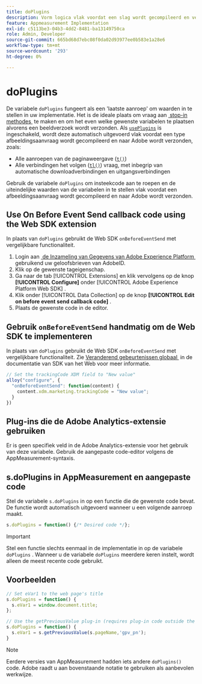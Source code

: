 ```yaml
---
title: doPlugins
description: Vorm logica vlak voordat een slag wordt gecompileerd en verzonden naar Adobe.
feature: Appmeasurement Implementation
exl-id: c5113be3-04b3-4dd2-8481-ba13149750ca
role: Admin, Developer
source-git-commit: 665bd68d7ebc08f0da02d93977ee0b583e1a28e6
workflow-type: tm+mt
source-wordcount: '293'
ht-degree: 0%

---
```


# doPlugins

De variabele `doPlugins` fungeert als een &#39;laatste aanroep&#39; om waarden in te stellen in uw implementatie. Het is de ideale plaats om vraag aan [&#x200B; stop-in methodes &#x200B;](../plugins/impl-plugins.md) te maken en om het even welke gewenste variabelen te plaatsen alvorens een beeldverzoek wordt verzonden. Als [`usePlugins`](../config-vars/useplugins.md) is ingeschakeld, wordt deze automatisch uitgevoerd vlak voordat een type afbeeldingsaanvraag wordt gecompileerd en naar Adobe wordt verzonden, zoals:

* Alle aanroepen van de paginaweergave ([`t()`](t-method.md))
* Alle verbindingen het volgen ([`tl()`](tl-method.md)) vraag, met inbegrip van automatische downloadverbindingen en uitgangsverbindingen

Gebruik de variabele `doPlugins` om insteekcode aan te roepen en de uiteindelijke waarden van de variabelen in te stellen vlak voordat een afbeeldingsaanvraag wordt gecompileerd en naar Adobe wordt verzonden.

## Use On Before Event Send callback code using the Web SDK extension

In plaats van `doPlugins` gebruikt de Web SDK `onBeforeEventSend` met vergelijkbare functionaliteit.

1. Login aan [&#x200B; de Inzameling van Gegevens van Adobe Experience Platform &#x200B;](https://experience.adobe.com/data-collection) gebruikend uw geloofsbrieven van AdobeID.
1. Klik op de gewenste tageigenschap.
1. Ga naar de tab [!UICONTROL Extensions] en klik vervolgens op de knop **[!UICONTROL Configure]** onder [!UICONTROL Adobe Experience Platform Web SDK] .
1. Klik onder [!UICONTROL Data Collection] op de knop **[!UICONTROL Edit on before event send callback code]** .
1. Plaats de gewenste code in de editor.

## Gebruik `onBeforeEventSend` handmatig om de Web SDK te implementeren

In plaats van `doPlugins` gebruikt de Web SDK `onBeforeEventSend` met vergelijkbare functionaliteit. Zie [&#x200B; Veranderend gebeurtenissen globaal &#x200B;](https://experienceleague.adobe.com/docs/experience-platform/edge/fundamentals/tracking-events.html?lang=nl-NL#modifying-events-globally) in de documentatie van SDK van het Web voor meer informatie.

```js
// Set the trackingCode XDM field to "New value"
alloy("configure", {
  "onBeforeEventSend": function(content) {
    content.xdm.marketing.trackingCode = "New value";
  }
})
```

## Plug-ins die de Adobe Analytics-extensie gebruiken

Er is geen specifiek veld in de Adobe Analytics-extensie voor het gebruik van deze variabele. Gebruik de aangepaste code-editor volgens de AppMeasurement-syntaxis.

## s.doPlugins in AppMeasurement en aangepaste code

Stel de variabele `s.doPlugins` in op een functie die de gewenste code bevat. De functie wordt automatisch uitgevoerd wanneer u een volgende aanroep maakt.

```js
s.doPlugins = function() {/* Desired code */};
```

>[!IMPORTANT]
>
>Stel een functie slechts eenmaal in de implementatie in op de variabele `doPlugins` . Wanneer u de variabele `doPlugins` meerdere keren instelt, wordt alleen de meest recente code gebruikt.

## Voorbeelden

```js
// Set eVar1 to the web page's title
s.doPlugins = function() {
  s.eVar1 = window.document.title;
};

// Use the getPreviousValue plug-in (requires plug-in code outside the function)
s.doPlugins = function() {
  s.eVar1 = s.getPreviousValue(s.pageName,'gpv_pn');
}
```

>[!NOTE]
>
>Eerdere versies van AppMeasurement hadden iets andere `doPlugins()` code. Adobe raadt u aan bovenstaande notatie te gebruiken als aanbevolen werkwijze.
